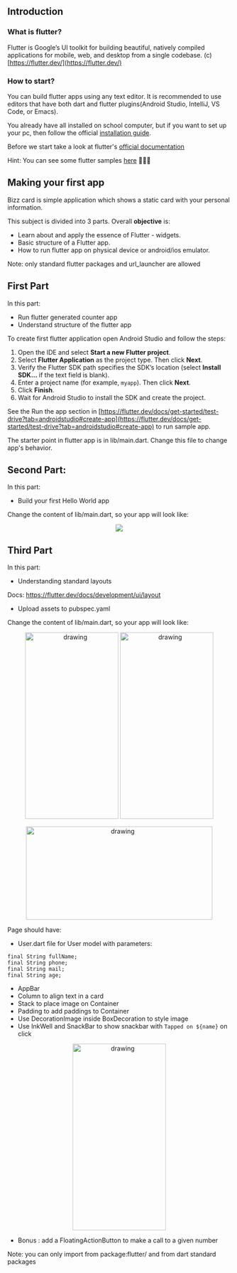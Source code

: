 ## Introduction

### What is flutter?

Flutter is Google’s UI toolkit for building beautiful, natively compiled applications for mobile, web, and desktop from a single codebase. (c) [https://flutter.dev/](https://flutter.dev/)

### How to start?

You can build flutter apps using any text editor. It is recommended to use editors that have both dart and flutter plugins(Android Studio, IntelliJ, VS Code, or Emacs).

You already have all installed on school computer, but if you want to set up your pc, then follow the official [installation guide](https://flutter.dev/docs/get-started/install).

Before we start take a look at flutter's [official documentation](https://flutter.dev/docs)

Hint: You can see some flutter samples [here](https://flutter.github.io/samples/#?type=cookbook) 👩🏽‍🍳

## Making your first app

Bizz card is simple application which shows a static card with your personal information.

This subject is divided into 3 parts. Overall **objective** is:

- Learn about and apply the essence of Flutter - widgets.
- Basic structure of a Flutter app.
- How to run flutter app on physical device or android/ios emulator.

Note: only standard flutter packages and url_launcher are allowed

## First Part

In this part:

- Run flutter generated counter app
- Understand structure of the flutter app

To create first flutter application open Android Studio and follow the steps:

1. Open the IDE and select **Start a new Flutter project**.
2. Select **Flutter Application** as the project type. Then click **Next**.
3. Verify the Flutter SDK path specifies the SDK’s location
   (select **Install SDK…** if the text field is blank).
4. Enter a project name (for example, `myapp`). Then click **Next**.
5. Click **Finish**.
6. Wait for Android Studio to install the SDK and create the project.

See the Run the app section in [https://flutter.dev/docs/get-started/test-drive?tab=androidstudio#create-app](https://flutter.dev/docs/get-started/test-drive?tab=androidstudio#create-app) to run sample app.

The starter point in flutter app is in lib/main.dart. Change this file to change app's behavior.

## Second Part:

In this part:

- Build your first Hello World app

Change the content of lib/main.dart, so your app will look like:

<p align="center">
<!-- <center> -->
<img src="https://github.com/alem-01/alem_public/blob/master/resources/bizzCard.01.png?raw=true" style = "width: 200px height: 400px !important;"/>
</p>
<!-- </center> -->

## Third Part

In this part:

- Understanding standard layouts

Docs: https://flutter.dev/docs/development/ui/layout

- Upload assets to pubspec.yaml

Change the content of lib/main.dart, so your app will look like:

<p align="center">

<img src="https://github.com/alem-01/alem_public/blob/master/resources/bizzCard.02.png?raw=true" alt="drawing" width="210" height = "420"/>

<img src="https://github.com/alem-01/alem_public/blob/master/resources/bizzCard.03.png?raw=true" alt="drawing" width="210" height = "420"/>

</p>

<p align="center">
<img src="https://github.com/alem-01/alem_public/blob/master/resources/bizzCard.04.png?raw=true" alt="drawing" width="420" height = "210"/>
</p>

Page should have:

- User.dart file for User model with parameters:

```
final String fullName;
final String phone;
final String mail;
final String age;
```

- AppBar
- Column to align text in a card
- Stack to place image on Container
- Padding to add paddings to Container
- Use DecorationImage inside BoxDecoration to style image
- Use InkWell and SnackBar to show snackbar with `Tapped on ${name}` on click

<p align="center">
<img src="https://github.com/alem-01/alem_public/blob/master/resources/bizzCard.05.png?raw=true" alt="drawing" width="210" height = "420"/>

</p>

- Bonus : add a FloatingActionButton to make a call to a given number

Note: you can only import from package:flutter/ and from dart standard packages

